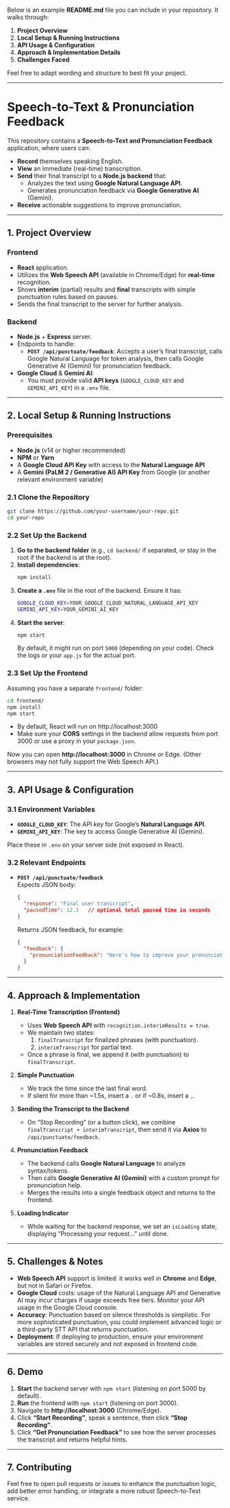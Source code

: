 Below is an example **README.md** file you can include in your repository. It walks through:

1. **Project Overview**  
2. **Local Setup & Running Instructions**  
3. **API Usage & Configuration**  
4. **Approach & Implementation Details**  
5. **Challenges Faced**

Feel free to adapt wording and structure to best fit your project.

---

# Speech-to-Text & Pronunciation Feedback

This repository contains a **Speech-to-Text and Pronunciation Feedback** application, where users can:

- **Record** themselves speaking English.  
- **View** an immediate (real-time) transcription.  
- **Send** their final transcript to a **Node.js backend** that:
  - Analyzes the text using **Google Natural Language API**.  
  - Generates pronunciation feedback via **Google Generative AI** (Gemini).  
- **Receive** actionable suggestions to improve pronunciation.

---

## 1. Project Overview

### Frontend
- **React** application.
- Utilizes the **Web Speech API** (available in Chrome/Edge) for **real-time** recognition.
- Shows **interim** (partial) results and **final** transcripts with simple punctuation rules based on pauses.
- Sends the final transcript to the server for further analysis.

### Backend
- **Node.js** + **Express** server.
- Endpoints to handle:
  - **`POST /api/punctuate/feedback`**: Accepts a user’s final transcript, calls Google Natural Language for token analysis, then calls Google Generative AI (Gemini) for pronunciation feedback.
- **Google Cloud** & **Gemini AI**:
  - You must provide valid **API keys** (`GOOGLE_CLOUD_KEY` and `GEMINI_API_KEY`) in a `.env` file.

---

## 2. Local Setup & Running Instructions

### Prerequisites
- **Node.js** (v14 or higher recommended)
- **NPM** or **Yarn**
- A **Google Cloud API Key** with access to the **Natural Language API**
- A **Gemini (PaLM 2 / Generative AI) API Key** from Google (or another relevant environment variable)

### 2.1 Clone the Repository

```bash
git clone https://github.com/your-username/your-repo.git
cd your-repo
```

### 2.2 Set Up the Backend

1. **Go to the backend folder** (e.g., `cd backend/` if separated, or stay in the root if the backend is at the root).
2. **Install dependencies**:
   ```bash
   npm install
   ```
3. **Create a `.env`** file in the root of the backend. Ensure it has:
   ```bash
   GOOGLE_CLOUD_KEY=YOUR_GOOGLE_CLOUD_NATURAL_LANGUAGE_API_KEY
   GEMINI_API_KEY=YOUR_GEMINI_AI_KEY
   ```
4. **Start the server**:
   ```bash
   npm start
   ```
   By default, it might run on port `5000` (depending on your code). Check the logs or your `app.js` for the actual port.

### 2.3 Set Up the Frontend

Assuming you have a separate `frontend/` folder:

```bash
cd frontend/
npm install
npm start
```

- By default, React will run on http://localhost:3000
- Make sure your **CORS** settings in the backend allow requests from port 3000 or use a proxy in your `package.json`.

Now you can open **http://localhost:3000** in Chrome or Edge. (Other browsers may not fully support the Web Speech API.)

---

## 3. API Usage & Configuration

### 3.1 Environment Variables

- **`GOOGLE_CLOUD_KEY`**: The API key for Google’s **Natural Language API**.  
- **`GEMINI_API_KEY`**: The key to access Google Generative AI (Gemini).

Place these in `.env` on your server side (not exposed in React).

### 3.2 Relevant Endpoints

- **`POST /api/punctuate/feedback`**  
  Expects JSON body:
  ```json
  {
    "response": "Final user transcript",
    "pausedTime": 12.3   // optional total paused time in seconds
  }
  ```
  Returns JSON feedback, for example:
  ```json
  {
    "feedback": {
      "pronunciationFeedback": "Here's how to improve your pronunciation..."
    }
  }
  ```

---

## 4. Approach & Implementation

1. **Real-Time Transcription (Frontend)**  
   - Uses **Web Speech API** with `recognition.interimResults = true`.  
   - We maintain two states:
     1. `finalTranscript` for finalized phrases (with punctuation).  
     2. `interimTranscript` for partial text.  
   - Once a phrase is final, we append it (with punctuation) to `finalTranscript`.
   
2. **Simple Punctuation**  
   - We track the time since the last final word.  
   - If silent for more than ~1.5s, insert a `.` or if ~0.8s, insert a `,`.

3. **Sending the Transcript to the Backend**  
   - On “Stop Recording” (or a button click), we combine `finalTranscript + interimTranscript`, then send it via **Axios** to `/api/punctuate/feedback`.

4. **Pronunciation Feedback**  
   - The backend calls **Google Natural Language** to analyze syntax/tokens.  
   - Then calls **Google Generative AI (Gemini)** with a custom prompt for pronunciation help.  
   - Merges the results into a single feedback object and returns to the frontend.

5. **Loading Indicator**  
   - While waiting for the backend response, we set an `isLoading` state, displaying “Processing your request…” until done.

---

## 5. Challenges & Notes

- **Web Speech API** support is limited: it works well in **Chrome** and **Edge**, but not in Safari or Firefox.  
- **Google Cloud** costs: usage of the Natural Language API and Generative AI may incur charges if usage exceeds free tiers. Monitor your API usage in the Google Cloud console.  
- **Accuracy**: Punctuation based on silence thresholds is simplistic. For more sophisticated punctuation, you could implement advanced logic or a third-party STT API that returns punctuation.  
- **Deployment**: If deploying to production, ensure your environment variables are stored securely and not exposed in frontend code.

---

## 6. Demo

1. **Start** the backend server with `npm start` (listening on port 5000 by default).
2. **Run** the frontend with `npm start` (listening on port 3000).
3. Navigate to **http://localhost:3000** (Chrome/Edge).
4. Click **“Start Recording”**, speak a sentence, then click **“Stop Recording”**.
5. Click **“Get Pronunciation Feedback”** to see how the server processes the transcript and returns helpful hints.

---

## 7. Contributing

Feel free to open pull requests or issues to enhance the punctuation logic, add better error handling, or integrate a more robust Speech-to-Text service.
